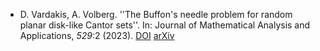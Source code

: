 * D. Vardakis, A. Volberg. ''The Buffon's needle problem for random planar disk-like Cantor sets''.
In: Journal of Mathematical Analysis and Applications, *529*:2 (2023).
[DOI](https://doi.org/10.1016/j.jmaa.2023.127622}{10.1016/j.jmaa.2023.127622)
[arXiv](https://arxiv.org/abs/2205.14559}{2205.14559%20%28math.AP%29)
